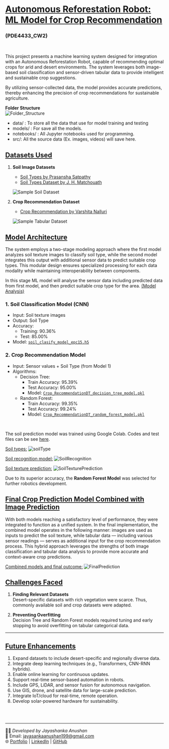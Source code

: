 # <u>Autonomous Reforestation Robot: ML Model for Crop Recommendation</u>
### (PDE4433_CW2)
<br>

This project presents a machine learning system designed for integration with an Autonomous Reforestation Robot, capable of recommending optimal crops for arid and desert environments. The system leverages both image-based soil classification and sensor-driven tabular data to provide intelligent and sustainable crop suggestions.

By utilizing sensor-collected data, the model provides accurate predictions, thereby enhancing the precision of crop recommendations for sustainable agriculture.

**Folder Structure**<br>
![Folder_Structure](src/images/folder_structure.png)

- data/ : To store all the data that use for model training and testing
- models/ : For save all the models.
- notebooks/ : All Jupyter notebooks used for programming.
- src/: All the source data (Ex. images, videos) will save here.

## <u>Datasets Used</u>

1. **Soil Image Datasets**  
   - [Soil Types by Prasansha Satpathy](https://www.kaggle.com/datasets/prasanshasatpathy/soil-types)  
   - [Soil Types Dataset by J. H. Matchouath](https://www.kaggle.com/datasets/jhislainematchouath/soil-types-dataset)  

   ![Sample Soil Dataset](src/images/soilDataset.png)

2. **Crop Recommendation Dataset**  
   - [Crop Recommendation by Varshita Nalluri](https://www.kaggle.com/datasets/varshitanalluri/crop-recommendation-dataset)  

   ![Sample Tabular Dataset](src/images/dataSet.png)


## <u>Model Architecture</u>
The system employs a two-stage modeling approach where the first model analyzes soil texture images to classify soil type, while the second model integrates this output with additional sensor data to predict suitable crop types. This modular design ensures specialized processing for each data modality while maintaining interoperability between components.

In this stage ML model will analyse the sensor data including predicted data from first model, and then predict suitable crop type for the area. 
<a href="notebooks/PDE4433_CW2_FinalModelTraining.ipynb">(Model Analysis)</a> 

### 1. Soil Classification Model (CNN)
- Input: Soil texture images
- Output: Soil Type
- Accuracy:
  - Training: 90.36%
  - Test: 85.00%
- Model: [`soil_clasify_model_epc15.h5`](models/soilRecognizeModel/soil_clasify_model_epc15.h5)

### 2. Crop Recommendation Model
- Input: Sensor values + Soil Type (from Model 1)
- Algorithms:
  - Decision Tree:
    - Train Accuracy: 95.39%
    - Test Accuracy: 95.00%
    - Model: [`Crop_RecommendationDT_decision_tree_model.pkl`](models/Crop_RecommendationDT_decision_tree_model.pkl)
  - Random Forest:
    - Train Accuracy: 99.35%
    - Test Accuracy: 99.24%
    - Model: [`Crop_RecommendationDT_random_forest_model.pkl`](models/Crop_RecommendationDT_random_forest_model.pkl)


<br>

The soil prediction model was trained using Google Colab. Codes and test files can be see <a href="https://drive.google.com/drive/folders/1S1gEy1sYb-HPSGwDsGU8mo7gU-cSxGoU?usp=sharing">here</a>.

<u>Soil types:</u>
![soilType](src/images/soilTypes.png)

<u>Soil recognition model:</u>
![SoilRecognition](src/images/soilTrainModel.png)

<u>Soil texture prediction:</u>
![SoilTexturePrediction](src/images/imagePredict.png)


Due to its superior accuracy, the **Random Forest Model** was selected for further robotics development.

## <u>Final Crop Prediction Model Combined with Image Prediction</u>
With both models reaching a satisfactory level of performance, they were integrated to function as a unified system. In the final implementation, the combined model operates in the following manner: images are used as inputs to predict the soil texture, while tabular data — including various sensor readings — serves as additional input for the crop recommendation process. This hybrid approach leverages the strengths of both image classification and tabular data analysis to provide more accurate and context-aware crop predictions.

<u>Combined models and final outcome:</u>
![FinalPrediction](src/images/finalPrediction.png)


## <u>Challenges Faced</u>

1. **Finding Relevant Datasets**  
   Desert-specific datasets with rich vegetation were scarce. Thus, commonly available soil and crop datasets were adapted.

2. **Preventing Overfitting**  
   Decision Tree and Random Forest models required tuning and early stopping to avoid overfitting on tabular categorical data.

---

## <u>Future Enhancements</u>

1. Expand datasets to include desert-specific and regionally diverse data.
2. Integrate deep learning techniques (e.g., Transformers, CNN-RNN hybrids).
3. Enable online learning for continuous updates.
4. Support real-time sensor-based automation in robots.
5. Include GPS, LiDAR, and sensor fusion for autonomous navigation.
6. Use GIS, drone, and satellite data for large-scale prediction.
7. Integrate IoT/cloud for real-time, remote operation.
8. Develop solar-powered hardware for sustainability.


<br><br>

---
🧑‍💻 *Developed by Jayashanka Anushan*  
📧 Email: [jayasankaanushan199@gmail.com](mailto:jayasankaanushan199@gmail.com)  
🌐 [Portfolio](https://sites.google.com/view/jayashanka-anushan/home) | [LinkedIn](https://linkedin.com/in/JayashankaAnushan) | [GitHub](https://github.com/JayashankaAnushan)
